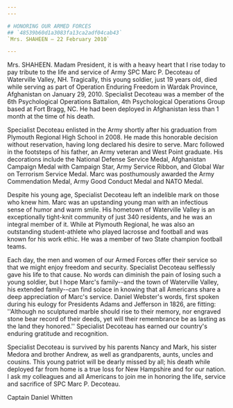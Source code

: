 ```yaml
---
---

# HONORING OUR ARMED FORCES
## `48539b60d1a3083fa13ca2adf04cab43`
`Mrs. SHAHEEN — 22 February 2010`

---
```



Mrs. SHAHEEN. Madam President, it is with a heavy heart that I rise 
today to pay tribute to the life and service of Army SPC Marc P. 
Decoteau of Waterville Valley, NH. Tragically, this young soldier, just 
19 years old, died while serving as part of Operation Enduring Freedom 
in Wardak Province, Afghanistan on January 29, 2010. Specialist 
Decoteau was a member of the 6th Psychological Operations Battalion, 
4th Psychological Operations Group based at Fort Bragg, NC. He had been 
deployed in Afghanistan less than 1 month at the time of his death.

Specialist Decoteau enlisted in the Army shortly after his graduation 
from Plymouth Regional High School in 2008. He made this honorable 
decision without reservation, having long declared his desire to serve. 
Marc followed in the footsteps of his father, an Army veteran and West 
Point graduate. His decorations include the National Defense Service 
Medal, Afghanistan Campaign Medal with Campaign Star, Army Service 
Ribbon, and Global War on Terrorism Service Medal. Marc was 
posthumously awarded the Army Commendation Medal, Army Good Conduct 
Medal and NATO Medal.

Despite his young age, Specialist Decoteau left an indelible mark on 
those who knew him. Marc was an upstanding young man with an infectious 
sense of humor and warm smile. His hometown of Waterville Valley is an 
exceptionally tight-knit community of just 340 residents, and he was an 
integral member of it. While at Plymouth Regional, he was also an 
outstanding student-athlete who played lacrosse and football and was 
known for his work ethic. He was a member of two State champion 
football teams.

Each day, the men and women of our Armed Forces offer their service 
so that we might enjoy freedom and security. Specialist Decoteau 
selflessly gave his life to that cause. No words can diminish the pain 
of losing such a young soldier, but I hope Marc's family--and the town 
of Waterville Valley, his extended family--can find solace in knowing 
that all Americans share a deep appreciation of Marc's service. Daniel 
Webster's words, first spoken during his eulogy for Presidents Adams 
and Jefferson in 1826, are fitting: ''Although no sculptured marble 
should rise to their memory, nor engraved stone bear record of their 
deeds, yet will their remembrance be as lasting as the land they 
honored.'' Specialist Decoteau has earned our country's enduring 
gratitude and recognition.

Specialist Decoteau is survived by his parents Nancy and Mark, his 
sister Medora and brother Andrew, as well as grandparents, aunts, 
uncles and cousins. This young patriot will be dearly missed by all; 
his death while deployed far from home is a true loss for New Hampshire 
and for our nation. I ask my colleagues and all Americans to join me in 
honoring the life, service and sacrifice of SPC Marc P. Decoteau.














 Captain Daniel Whitten
